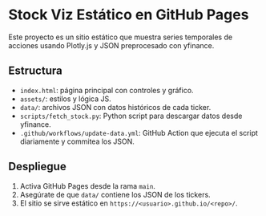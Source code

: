 # Stock Viz Estático en GitHub Pages

Este proyecto es un sitio estático que muestra series temporales de acciones usando Plotly.js y JSON preprocesado con yfinance.

## Estructura
- `index.html`: página principal con controles y gráfico.
- `assets/`: estilos y lógica JS.
- `data/`: archivos JSON con datos históricos de cada ticker.
- `scripts/fetch_stock.py`: Python script para descargar datos desde yfinance.
- `.github/workflows/update-data.yml`: GitHub Action que ejecuta el script diariamente y commitea los JSON.

## Despliegue
1. Activa GitHub Pages desde la rama `main`.
2. Asegúrate de que `data/` contiene los JSON de los tickers.
3. El sitio se sirve estático en `https://<usuario>.github.io/<repo>/`.
